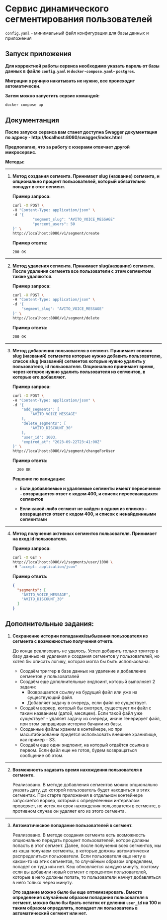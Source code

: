 # Сервис динамического сегментирования пользователей

`config.yaml` - минимальный файл конфигурации для базы данных и приложения

## Запуск приложения

**Для корректной работы сервиса необходимо указать пароль от базы данных в файле `config.yaml` и  `docker-compose.yaml`-
`postgres`.** 

**Миграции в ручную накатывать не нужно, все происходит автоматически.**

**Затем можно запустить сервис командой:**

```bash
docker compose up 
```

## Документанция

**После запуска сервиса вам станет доступна Swagger документация по адресу - http://localhost:8080/swagger/index.html**

**Предполагаю, что за работу с юзерами отвечает другой микросервис.**

**Методы:**

---

1. **Метод создания сегмента. Принимает slug (название) сегмента, и опционально процент пользователей, который
   обязательно попадут в этот сегмент.**

   **Пример запроса:**
   ```bash
   curl -X POST \
   -H "Content-Type: application/json" \
   -d '{
            "segment_slug": "AVITO_VOICE_MESSAGE"
            "percent_users": 50
   }' \
   http://localhost:8080/v1/segment/create
   ``` 

   **Пример ответа:**

   ```
   200 OK
   ```

---

2. **Метод удаления сегмента. Принимает slug(название) сегмента. После удаления сегмента все пользователи с этим
   сегментом также удаляются.**

   **Пример запроса:**
   ```bash
   curl -X POST \
   -H "Content-Type: application/json" \
   -d '{
       "segment_slug": "AVITO_VOICE_MESSAGE"
   }' \
   http://localhost:8080/v1/segment/delete
   ```

   **Пример ответа:**

   ```
   200 OK
   ```

---

3. **Метод добавления пользователя в сегмент. Принимает список slug (названий) сегментов которые нужно добавить
   пользователю, список slug (названий) сегментов которые нужно удалить у пользователя, id пользователя. Опционально
   принимает время, через которое нужно удалить пользователя из сегментов, в которые его добавляют.**

   **Пример запроса:**
   ```bash
   curl -X POST \
   -H "Content-Type: application/json" \
   -d '{
       "add_segments": [
           "AVITO_VOICE_MESSAGE"
       ],
       "delete_segments": [
           "AVITO_DISCOUNT_30"
       ],
       "user_id": 1003,
       "expired_at": "2023-09-22T23:41:00Z"
   }' \
   http://localhost:8080/v1/segment/changeForUser
   ```

   **Пример ответа:**
   ```
     200 OK
   ```

   **Решение по валидации:**
   
   - **Если добавляемые и удаляемые сегменты имеют пересечение - возвращается ответ с кодом 400, и список пересекающихся
     сегментов**
   
   - **Если какой-либо сегмент не найден в одном из списков - возвращается ответ с кодом 400, и список с ненайденнными
     сегментами**

---

4. **Метод получения активных сегментов пользователя. Принимает на вход id пользователя.**

   **Пример запроса:**

   ```bash
   curl -X GET \
   http://localhost:8080/v1/segments/user/1000 \
   -H "accept: application/json" 
   ```

   **Пример ответа:**

   ```json
   {
     "segments": [
       "AVITO_VOICE_MESSAGE",
       "AVITO_DISCOUNT_30"
     ]
   }
   ```


## Дополнительные задания:

1. **Сохранение истории попадания/выбывания пользователя из сегмента с возможностью получения отчета**.

   До конца реализовать не удалось. Успел добавить только триггер в базу данных на
   удаления и создания сегментов у пользователей, но хотел бы описать логику, которая могла бы быть использована:
    - Создаём триггер в базе данных на удаление и добавление сегментов у пользоваталей
    - Создаём еще дополнительные эндпоинт, который выполняет 2 задачи:
        + Возвращается ссылку на будущий файл или уже на существующий файл.
        + Добавляет задачу в очередь, если файл не существует.
    - Создаём воркер, который бы смотрел, существует ли файл с таким названием (датой, месяцем). Если такой файл уже
      существует - удаляет задачу из очереди, иначе генерирует файл, при этом запрашивая историю бачами из базы.
    - Созданные файлы храним в контейнере, но при масштабировании придется использовать внешнее хранилище, как пример - S3.
    - Создаём еще один эндпоинт, на который отдаётся ссылка в первом. Если файл еще не готов, будем возвращаться
      сообщение об этом.

---

2. **Возможность задавать время нахождения пользователя в сегменте.**

   Реализовано. В методе добавления сегментов можно опционально указать дату, до которой пользователь будет находиться в
   этих
   сегментах. При старте приложения в отдельном контейнере запускается воркер, который с определенным интервалом
   проверяет, не истек ли срок нахождения пользователя в сегменте, в противном случае он удаляет его из этого сегмента.

---

3. **Автоматическое попадание пользователей в сегмент.**

   Реализовано. В методе создания сегмента есть возможность опционально передать процент пользователей, которе должны
   попасть в этот сегмент. Далее, после получения всех сегментов, мы из кэша получаем сегменты, в
   которые должны автоматически распределиться пользователи. Если пользователя еще нету в каком-то из этих сегментов, то
   случайным образом определяем, попадет он туда или нет. Кэш обновляется каждую минуту, поэтому если вы добавили новый 
   сегмент с процентом пользователей, которые в него должны попать, то пользователи начнут добавляться в него только через минуту.

   **Это задание можно было бы еще оптимизировать. Вместо определения случайным образом попадания пользователя в
   сегмент, можно было бы брать остаток от деления `user_id` на 100 и таким образом определять, попадает ли пользователь
   в
   автоматический сегмент или нет.**
   
    

